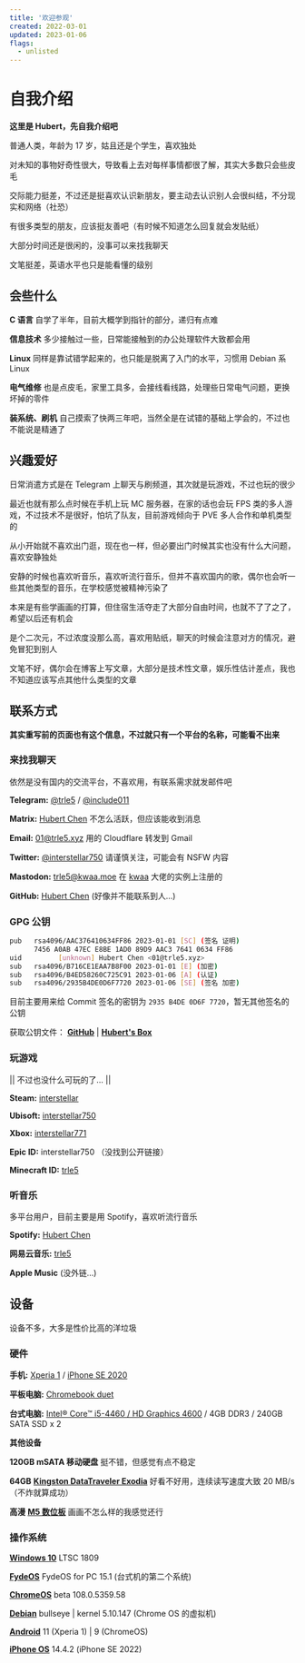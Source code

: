 ```yaml
---
title: '欢迎参观'
created: 2022-03-01
updated: 2023-01-06
flags:
  - unlisted
---
```


# 自我介绍

**这里是 Hubert，先自我介绍吧**

普通人类，年龄为 17 岁，姑且还是个学生，喜欢独处

对未知的事物好奇性很大，导致看上去对每样事情都很了解，其实大多数只会些皮毛

交际能力挺差，不过还是挺喜欢认识新朋友，要主动去认识别人会很纠结，不分现实和网络（社恐）

有很多类型的朋友，应该挺友善吧（有时候不知道怎么回复就会发贴纸）

大部分时间还是很闲的，没事可以来找我聊天

文笔挺差，英语水平也只是能看懂的级别

## 会些什么

**C 语言** 自学了半年，目前大概学到指针的部分，递归有点难

**信息技术** 多少接触过一些，日常能接触到的办公处理软件大致都会用

**Linux** 同样是靠试错学起来的，也只能是脱离了入门的水平，习惯用 Debian 系 Linux

**电气维修** 也是点皮毛，家里工具多，会接线看线路，处理些日常电气问题，更换坏掉的零件

**装系统、刷机** 自己摸索了快两三年吧，当然全是在试错的基础上学会的，不过也不能说是精通了

## 兴趣爱好

日常消遣方式是在 Telegram 上聊天与刷频道，其次就是玩游戏，不过也玩的很少

最近也就有那么点时候在手机上玩 MC 服务器，在家的话也会玩 FPS 类的多人游戏，不过技术不是很好，怕坑了队友，目前游戏倾向于 PVE 多人合作和单机类型的

从小开始就不喜欢出门逛，现在也一样，但必要出门时候其实也没有什么大问题，喜欢安静独处

安静的时候也喜欢听音乐，喜欢听流行音乐，但并不喜欢国内的歌，偶尔也会听一些其他类型的音乐，在学校感觉被精神污染了

本来是有些学画画的打算，但住宿生活夺走了大部分自由时间，也就不了了之了，希望以后还有机会

是个二次元，不过浓度没那么高，喜欢用贴纸，聊天的时候会注意对方的情况，避免冒犯到别人

文笔不好，偶尔会在博客上写文章，大部分是技术性文章，娱乐性估计差点，我也不知道应该写点其他什么类型的文章

## 联系方式

**其实重写前的页面也有这个信息，不过就只有一个平台的名称，可能看不出来**

### 来找我聊天

依然是没有国内的交流平台，不喜欢用，有联系需求就发邮件吧

**Telegram:** [@trle5](https://t.me/trle5) / [@include011](https://t.me/include011)

**Matrix:** [Hubert Chen](https://matrix.to/#/@trle5:matrix.org) 不怎么活跃，但应该能收到消息

**Email:** [01@trle5.xyz](mailto:01@trle5.xyz) 用的 Cloudflare 转发到 Gmail

**Twitter:** [@interstellar750](https://twitter.com/interstellar750) 请谨慎关注，可能会有 NSFW 内容

**Mastodon:** [trle5@kwaa.moe](https://kwaa.moe/@trle5) 在 [kwaa](https://kwaa.moe/@kwa) 大佬的实例上注册的

**GitHub:** [Hubert Chen](https://github.com/interstellar750) (好像并不能联系到人...)

### GPG 公钥

```bash
pub   rsa4096/AAC376410634FF86 2023-01-01 [SC] (签名 证明)
      7456 A0AB 47EC E8BE 1AD0 89D9 AAC3 7641 0634 FF86
uid         [unknown] Hubert Chen <01@trle5.xyz>
sub   rsa4096/B716CE1EAA7B8F00 2023-01-01 [E] (加密)
sub   rsa4096/B4ED58260C725C91 2023-01-06 [A] (认证)
sub   rsa4096/2935B4DE0D6F7720 2023-01-06 [SE] (签名 加密)
```

目前主要用来给 Commit 签名的密钥为 `2935 B4DE 0D6F 7720`，暂无其他签名的公钥

获取公钥文件： [**GitHub**](https://github.com/Interstellar750.gpg) | [**Hubert's Box**](https://t5d.trle5.xyz/GPG/gpg_pub_keys_hubert.asc)

### 玩游戏

|| 不过也没什么可玩的了... ||

**Steam:** [interstellar](https://steamcommunity.com/id/interstellar750)

**Ubisoft:** [interstellar750](https://ubisoftconnect.com/zh-CN/profile/interstellar750)

**Xbox:** [interstellar771](https://account.xbox.com/zh-cn/profile?gamertag=interstellar771)

**Epic ID:** interstellar750 （没找到公开链接）

**Minecraft ID:** [trle5](https://namemc.com/profile/trle5)

### 听音乐

多平台用户，目前主要是用 Spotify，喜欢听流行音乐

**Spotify:** [Hubert Chen](https://open.spotify.com/user/31fuag5tpkvedxdfbkbt5zrygfgq)

**网易云音乐:** [trle5](https://music.163.com/#/user/home?id=1884310694)

**Apple Music** (没外链...)

## 设备

设备不多，大多是性价比高的洋垃圾

### 硬件

**手机:** [Xperia 1](https://www.sony-asia.com/electronics/smartphones/xperia-1) / [iPhone SE 2020](https://zh.m.wikipedia.org/zh-hans/IPhone_SE_(%E7%AC%AC%E4%BA%8C%E4%BB%A3))

**平板电脑:** [Chromebook duet](https://www.lenovo.com/il/en/laptops/lenovo/student-chromebooks/Lenovo-CT-X636/p/ZZICZCTCT1X)

**台式电脑:** [Intel® Core™ i5-4460 / HD Graphics 4600](https://www.intel.com/content/www/us/en/products/sku/80817/intel-core-i54460-processor-6m-cache-up-to-3-40-ghz/specifications.html) / 4GB DDR3 / 240GB SATA SSD x 2

**其他设备**

**120GB mSATA 移动硬盘** 挺不错，但感觉有点不稳定

**64GB** [**Kingston DataTraveler Exodia**](https://www.kingston.com/cn/usb-flash-drives/datatraveler-exodia-usb-3-2-usb-flash-drive) 好看不好用，连续读写速度大致 20 MB/s （不炸就算成功）

**高漫** [**M5 数位板**](https://www.gaomon.cn/Pen_Tablet/M5.html) 画画不怎么样的我感觉还行

### 操作系统

[**Windows 10**](https://www.microsoft.com/zh-cn/windows/get-windows-10) LTSC 1809

[**FydeOS**](https://fydeos.io/download/) FydeOS for PC 15.1 (台式机的第二个系统)

[**ChromeOS**](https://www.google.com/chromebook/chrome-os/) beta 108.0.5359.58

[**Debian**](https://www.debian.org/) bullseye | kernel 5.10.147 (Chrome OS 的虚拟机)

[**Android**](https://www.android.com/) 11 (Xperia 1) | 9 (ChromeOS)

[**iPhone OS**](https://www.apple.com/ios/) 14.4.2 (iPhone SE 2022)

